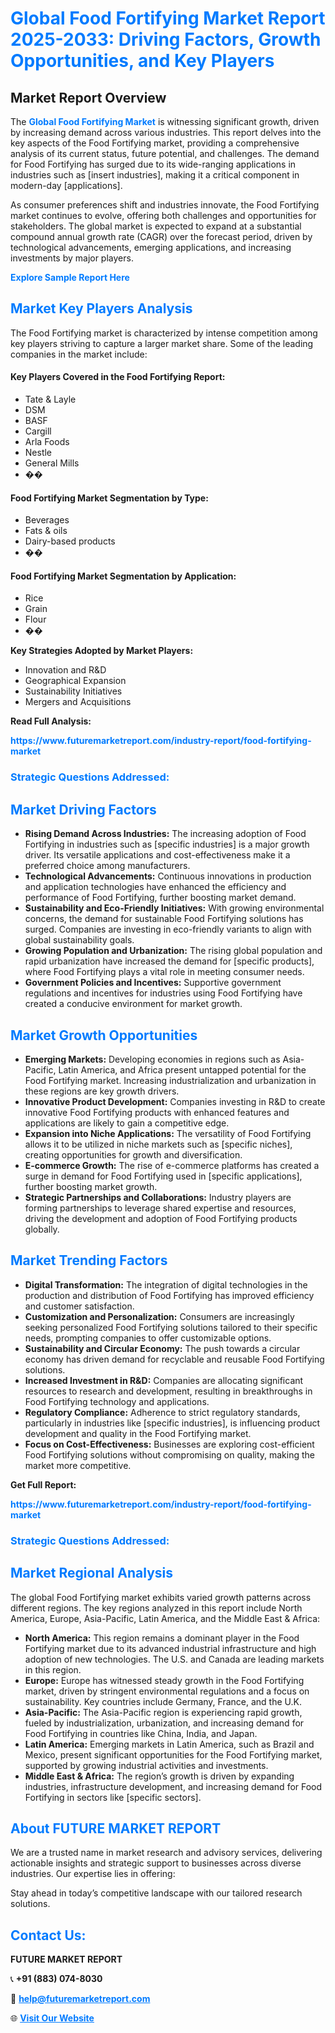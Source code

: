 <h1 style="color: #007BFF;">Global Food Fortifying Market Report 2025-2033: Driving Factors, Growth Opportunities, and Key Players</h1>

<section id="overview">
<h2>Market Report Overview</h2>
<p>The <a href="https://www.futuremarketreport.com/industry-report/food-fortifying-market" style="color: #007BFF; text-decoration: none;"><strong>Global Food Fortifying Market</strong></a> is witnessing significant growth, driven by increasing demand across various industries. This report delves into the key aspects of the Food Fortifying market, providing a comprehensive analysis of its current status, future potential, and challenges. The demand for Food Fortifying has surged due to its wide-ranging applications in industries such as [insert industries], making it a critical component in modern-day [applications].</p>
<p>As consumer preferences shift and industries innovate, the Food Fortifying market continues to evolve, offering both challenges and opportunities for stakeholders. The global market is expected to expand at a substantial compound annual growth rate (CAGR) over the forecast period, driven by technological advancements, emerging applications, and increasing investments by major players.</p>
</section>

<section id="overview">
<p><a href="https://www.futuremarketreport.com/request-sample/reportId=118659" style="color: #007BFF; text-decoration: none;"><strong>Explore Sample Report Here</strong></a></p>
</section>

<section id="key-players">
<h2 style="color: #007BFF;">Market Key Players Analysis</h2>
<p>The Food Fortifying market is characterized by intense competition among key players striving to capture a larger market share. Some of the leading companies in the market include:</p>
<h4>Key Players Covered in the Food Fortifying Report:</h4>
<ul><li>Tate &amp; Layle</li><li>DSM</li><li>BASF</li><li>Cargill</li><li>Arla Foods</li><li>Nestle</li><li>General Mills</li><li>��</li></ul>
<h4>Food Fortifying Market Segmentation by Type:</h4>
<ul><li>Beverages</li><li>Fats &amp; oils</li><li>Dairy-based products</li><li>��</li></ul>

<h4>Food Fortifying Market Segmentation by Application:</h4>
<ul><li>Rice</li><li>Grain</li><li>Flour</li><li>��</li></ul>
<p><strong>Key Strategies Adopted by Market Players:</strong></p>
<ul>
<li>Innovation and R&D</li>
<li>Geographical Expansion</li>
<li>Sustainability Initiatives</li>
<li>Mergers and Acquisitions</li>
</ul>
</section>

<section>
<p><strong>Read Full Analysis: </strong></p><a href="https://www.futuremarketreport.com/industry-report/food-fortifying-market" style="color: #007BFF; text-decoration: none;"><strong>https://www.futuremarketreport.com/industry-report/food-fortifying-market</strong></a>
<h3 style="color: #007BFF;">Strategic Questions Addressed:</h3>
</section>

<section id="driving-factors">
<h2 style="color: #007BFF;">Market Driving Factors</h2>
<ul>
<li><strong>Rising Demand Across Industries:</strong> The increasing adoption of Food Fortifying in industries such as [specific industries] is a major growth driver. Its versatile applications and cost-effectiveness make it a preferred choice among manufacturers.</li>
<li><strong>Technological Advancements:</strong> Continuous innovations in production and application technologies have enhanced the efficiency and performance of Food Fortifying, further boosting market demand.</li>
<li><strong>Sustainability and Eco-Friendly Initiatives:</strong> With growing environmental concerns, the demand for sustainable Food Fortifying solutions has surged. Companies are investing in eco-friendly variants to align with global sustainability goals.</li>
<li><strong>Growing Population and Urbanization:</strong> The rising global population and rapid urbanization have increased the demand for [specific products], where Food Fortifying plays a vital role in meeting consumer needs.</li>
<li><strong>Government Policies and Incentives:</strong> Supportive government regulations and incentives for industries using Food Fortifying have created a conducive environment for market growth.</li>
</ul>
</section>

<section id="growth-opportunities">
<h2 style="color: #007BFF;">Market Growth Opportunities</h2>
<ul>
<li><strong>Emerging Markets:</strong> Developing economies in regions such as Asia-Pacific, Latin America, and Africa present untapped potential for the Food Fortifying market. Increasing industrialization and urbanization in these regions are key growth drivers.</li>
<li><strong>Innovative Product Development:</strong> Companies investing in R&D to create innovative Food Fortifying products with enhanced features and applications are likely to gain a competitive edge.</li>
<li><strong>Expansion into Niche Applications:</strong> The versatility of Food Fortifying allows it to be utilized in niche markets such as [specific niches], creating opportunities for growth and diversification.</li>
<li><strong>E-commerce Growth:</strong> The rise of e-commerce platforms has created a surge in demand for Food Fortifying used in [specific applications], further boosting market growth.</li>
<li><strong>Strategic Partnerships and Collaborations:</strong> Industry players are forming partnerships to leverage shared expertise and resources, driving the development and adoption of Food Fortifying products globally.</li>
</ul>
</section>

<section id="trending-factors">
<h2 style="color: #007BFF;">Market Trending Factors</h2>
<ul>
<li><strong>Digital Transformation:</strong> The integration of digital technologies in the production and distribution of Food Fortifying has improved efficiency and customer satisfaction.</li>
<li><strong>Customization and Personalization:</strong> Consumers are increasingly seeking personalized Food Fortifying solutions tailored to their specific needs, prompting companies to offer customizable options.</li>
<li><strong>Sustainability and Circular Economy:</strong> The push towards a circular economy has driven demand for recyclable and reusable Food Fortifying solutions.</li>
<li><strong>Increased Investment in R&D:</strong> Companies are allocating significant resources to research and development, resulting in breakthroughs in Food Fortifying technology and applications.</li>
<li><strong>Regulatory Compliance:</strong> Adherence to strict regulatory standards, particularly in industries like [specific industries], is influencing product development and quality in the Food Fortifying market.</li>
<li><strong>Focus on Cost-Effectiveness:</strong> Businesses are exploring cost-efficient Food Fortifying solutions without compromising on quality, making the market more competitive.</li>
</ul>
</section>

<section>
<p><strong>Get Full Report: </strong></p><a href="https://www.futuremarketreport.com/industry-report/food-fortifying-market" style="color: #007BFF; text-decoration: none;"><strong>https://www.futuremarketreport.com/industry-report/food-fortifying-market</strong></a>
<h3 style="color: #007BFF;">Strategic Questions Addressed:</h3>
</section>


<section id="regional-analysis">
<h2 style="color: #007BFF;">Market Regional Analysis</h2>
<p>The global Food Fortifying market exhibits varied growth patterns across different regions. The key regions analyzed in this report include North America, Europe, Asia-Pacific, Latin America, and the Middle East & Africa:</p>
<ul>
<li><strong>North America:</strong> This region remains a dominant player in the Food Fortifying market due to its advanced industrial infrastructure and high adoption of new technologies. The U.S. and Canada are leading markets in this region.</li>
<li><strong>Europe:</strong> Europe has witnessed steady growth in the Food Fortifying market, driven by stringent environmental regulations and a focus on sustainability. Key countries include Germany, France, and the U.K.</li>
<li><strong>Asia-Pacific:</strong> The Asia-Pacific region is experiencing rapid growth, fueled by industrialization, urbanization, and increasing demand for Food Fortifying in countries like China, India, and Japan.</li>
<li><strong>Latin America:</strong> Emerging markets in Latin America, such as Brazil and Mexico, present significant opportunities for the Food Fortifying market, supported by growing industrial activities and investments.</li>
<li><strong>Middle East & Africa:</strong> The region’s growth is driven by expanding industries, infrastructure development, and increasing demand for Food Fortifying in sectors like [specific sectors].</li>
</ul>
</section>

<footer>
<h2 style="color: #007BFF;">About FUTURE MARKET REPORT</h2>
<p>We are a trusted name in market research and advisory services, delivering actionable insights and strategic support to businesses across diverse industries. Our expertise lies in offering:</p>

<p>Stay ahead in today’s competitive landscape with our tailored research solutions.</p>

<h2 style="color: #007BFF;">Contact Us:</h2>
<p><strong>FUTURE MARKET REPORT</strong></p>
<p>📞 <strong>+91 (883) 074-8030</strong></p>
<p>📧 <strong><a href="mailto:help@futuremarketreport.com" style="color: #007BFF;">help@futuremarketreport.com</a></strong></p>
<p>🌐 <strong><a href="https://www.futuremarketreport.com/" style="color: #007BFF;">Visit Our Website</a></strong></p>
</footer>